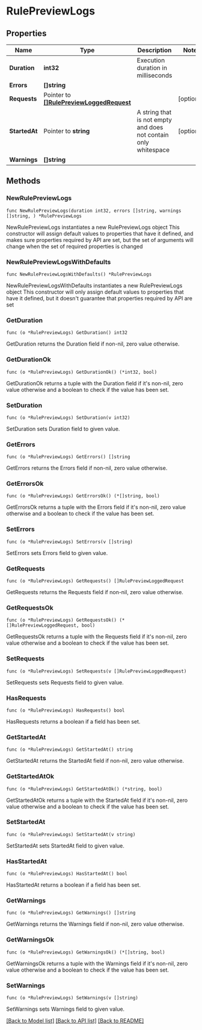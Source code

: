 # RulePreviewLogs

## Properties

Name | Type | Description | Notes
------------ | ------------- | ------------- | -------------
**Duration** | **int32** | Execution duration in milliseconds | 
**Errors** | **[]string** |  | 
**Requests** | Pointer to [**[]RulePreviewLoggedRequest**](RulePreviewLoggedRequest.md) |  | [optional] 
**StartedAt** | Pointer to **string** | A string that is not empty and does not contain only whitespace | [optional] 
**Warnings** | **[]string** |  | 

## Methods

### NewRulePreviewLogs

`func NewRulePreviewLogs(duration int32, errors []string, warnings []string, ) *RulePreviewLogs`

NewRulePreviewLogs instantiates a new RulePreviewLogs object
This constructor will assign default values to properties that have it defined,
and makes sure properties required by API are set, but the set of arguments
will change when the set of required properties is changed

### NewRulePreviewLogsWithDefaults

`func NewRulePreviewLogsWithDefaults() *RulePreviewLogs`

NewRulePreviewLogsWithDefaults instantiates a new RulePreviewLogs object
This constructor will only assign default values to properties that have it defined,
but it doesn't guarantee that properties required by API are set

### GetDuration

`func (o *RulePreviewLogs) GetDuration() int32`

GetDuration returns the Duration field if non-nil, zero value otherwise.

### GetDurationOk

`func (o *RulePreviewLogs) GetDurationOk() (*int32, bool)`

GetDurationOk returns a tuple with the Duration field if it's non-nil, zero value otherwise
and a boolean to check if the value has been set.

### SetDuration

`func (o *RulePreviewLogs) SetDuration(v int32)`

SetDuration sets Duration field to given value.


### GetErrors

`func (o *RulePreviewLogs) GetErrors() []string`

GetErrors returns the Errors field if non-nil, zero value otherwise.

### GetErrorsOk

`func (o *RulePreviewLogs) GetErrorsOk() (*[]string, bool)`

GetErrorsOk returns a tuple with the Errors field if it's non-nil, zero value otherwise
and a boolean to check if the value has been set.

### SetErrors

`func (o *RulePreviewLogs) SetErrors(v []string)`

SetErrors sets Errors field to given value.


### GetRequests

`func (o *RulePreviewLogs) GetRequests() []RulePreviewLoggedRequest`

GetRequests returns the Requests field if non-nil, zero value otherwise.

### GetRequestsOk

`func (o *RulePreviewLogs) GetRequestsOk() (*[]RulePreviewLoggedRequest, bool)`

GetRequestsOk returns a tuple with the Requests field if it's non-nil, zero value otherwise
and a boolean to check if the value has been set.

### SetRequests

`func (o *RulePreviewLogs) SetRequests(v []RulePreviewLoggedRequest)`

SetRequests sets Requests field to given value.

### HasRequests

`func (o *RulePreviewLogs) HasRequests() bool`

HasRequests returns a boolean if a field has been set.

### GetStartedAt

`func (o *RulePreviewLogs) GetStartedAt() string`

GetStartedAt returns the StartedAt field if non-nil, zero value otherwise.

### GetStartedAtOk

`func (o *RulePreviewLogs) GetStartedAtOk() (*string, bool)`

GetStartedAtOk returns a tuple with the StartedAt field if it's non-nil, zero value otherwise
and a boolean to check if the value has been set.

### SetStartedAt

`func (o *RulePreviewLogs) SetStartedAt(v string)`

SetStartedAt sets StartedAt field to given value.

### HasStartedAt

`func (o *RulePreviewLogs) HasStartedAt() bool`

HasStartedAt returns a boolean if a field has been set.

### GetWarnings

`func (o *RulePreviewLogs) GetWarnings() []string`

GetWarnings returns the Warnings field if non-nil, zero value otherwise.

### GetWarningsOk

`func (o *RulePreviewLogs) GetWarningsOk() (*[]string, bool)`

GetWarningsOk returns a tuple with the Warnings field if it's non-nil, zero value otherwise
and a boolean to check if the value has been set.

### SetWarnings

`func (o *RulePreviewLogs) SetWarnings(v []string)`

SetWarnings sets Warnings field to given value.



[[Back to Model list]](../README.md#documentation-for-models) [[Back to API list]](../README.md#documentation-for-api-endpoints) [[Back to README]](../README.md)


